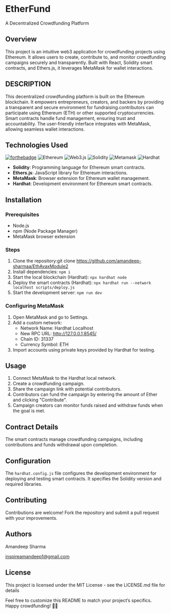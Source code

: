 # EtherFund
 A Decentralized Crowdfunding Platform

## Overview

This project is an intuitive web3 application for crowdfunding projects using Ethereum. It allows users to create, contribute to, and monitor crowdfunding campaigns securely and transparently. Built with React, Solidity smart contracts, and Ethers.js, it leverages MetaMask for wallet interactions.

## DESCRIPTION

This decentralized crowdfunding platform is built on the Ethereum blockchain. It empowers entrepreneurs, creators, and backers by providing a transparent and secure environment for fundraising.contributors can participate using Ethereum (ETH) or other supported cryptocurrencies. Smart contracts handle fund management, ensuring trust and accountability. The user-friendly interface integrates with MetaMask, allowing seamless wallet interactions.

## Technologies Used

[![forthebadge](https://forthebadge.com/images/badges/made-with-javascript.svg)](https://forthebadge.com) ![Ethereum](https://img.shields.io/badge/Ethereum-3C3C3D?style=for-the-badge&logo=Ethereum&logoColor=white) ![Web3.js](https://img.shields.io/badge/web3.js-F16822?style=for-the-badge&logo=web3.js&logoColor=white) ![Solidity](https://img.shields.io/badge/Solidity-%23363636.svg?style=for-the-badge&logo=solidity&logoColor=white) ![Metamask](https://avatars.githubusercontent.com/u/11744586?s=48&v=4) ![Hardhat](https://hardhat.org/_next/static/media/hardhat-logo.5c5f687b.svg)

- **Solidity**: Programming language for Ethereum smart contracts.
- **Ethers.js**: JavaScript library for Ethereum interactions.
- **MetaMask**: Browser extension for Ethereum wallet management.
- **Hardhat**: Development environment for Ethereum smart contracts.

## Installation

### Prerequisites

- Node.js
- npm (Node Package Manager)
- MetaMask browser extension

### Steps

1. Clone the repository:git clone https://github.com/amandeep-sharmaa/EthAvaxModule2
2. Install dependencies: `npm i`
3. Start the local blockchain (Hardhat): `npx hardhat node` 
4. Deploy the smart contracts (Hardhat): `npx hardhat run --network localhost scripts/deploy.js`
5. Start the development server: `npm run dev`


### Configuring MetaMask

1. Open MetaMask and go to Settings.
2. Add a custom network:
   - Network Name: Hardhat Localhost
   - New RPC URL: http://127.0.0.1:8545/
   - Chain ID: 31337
   - Currency Symbol: ETH
3. Import accounts using private keys provided by Hardhat for testing.

## Usage

1. Connect MetaMask to the Hardhat local network.
2. Create a crowdfunding campaign.
3. Share the campaign link with potential contributors.
4. Contributors can fund the campaign by entering the amount of Ether and clicking "Contribute".
5. Campaign creators can monitor funds raised and withdraw funds when the goal is met.

## Contract Details

The smart contracts manage crowdfunding campaigns, including contributions and funds withdrawal upon completion.

## Configuration

The `hardhat.config.js` file configures the development environment for deploying and testing smart contracts. It specifies the Solidity version and required libraries.

## Contributing

Contributions are welcome! Fork the repository and submit a pull request with your improvements.

## Authors

Amandeep Sharma

inspireamandeep1@gmail.com

## License

This project is licensed under the MIT License - see the LICENSE.md file for details

Feel free to customize this README to match your project’s specifics. Happy crowdfunding! 🚀🌟

